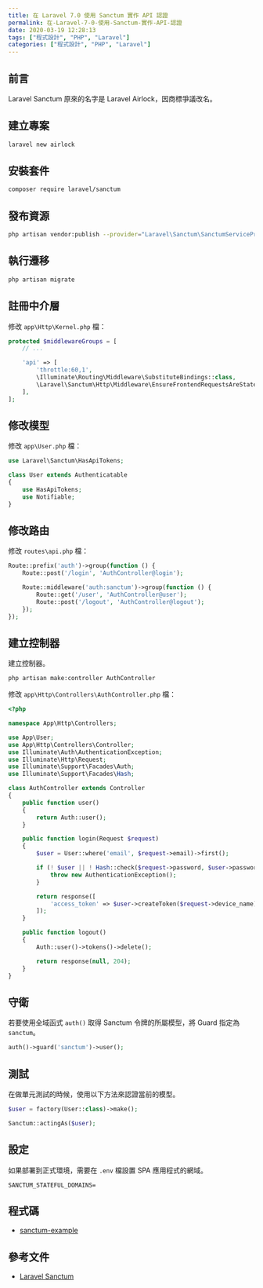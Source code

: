```yaml
---
title: 在 Laravel 7.0 使用 Sanctum 實作 API 認證
permalink: 在-Laravel-7-0-使用-Sanctum-實作-API-認證
date: 2020-03-19 12:28:13
tags: ["程式設計", "PHP", "Laravel"]
categories: ["程式設計", "PHP", "Laravel"]
---
```


## 前言

Laravel Sanctum 原來的名字是 Laravel Airlock，因商標爭議改名。

## 建立專案

```BASH
laravel new airlock
```

## 安裝套件

```BASH
composer require laravel/sanctum
```

## 發布資源

```BASH
php artisan vendor:publish --provider="Laravel\Sanctum\SanctumServiceProvider"
```

## 執行遷移

```BASH
php artisan migrate
```

## 註冊中介層

修改 `app\Http\Kernel.php` 檔：

```PHP
protected $middlewareGroups = [
    // ...

    'api' => [
        'throttle:60,1',
        \Illuminate\Routing\Middleware\SubstituteBindings::class,
        \Laravel\Sanctum\Http\Middleware\EnsureFrontendRequestsAreStateful::class,
    ],
];
```

## 修改模型

修改 `app\User.php` 檔：

```PHP
use Laravel\Sanctum\HasApiTokens;

class User extends Authenticatable
{
    use HasApiTokens;
    use Notifiable;
}
```

## 修改路由

修改 `routes\api.php` 檔：

```PHP
Route::prefix('auth')->group(function () {
    Route::post('/login', 'AuthController@login');

    Route::middleware('auth:sanctum')->group(function () {
        Route::get('/user', 'AuthController@user');
        Route::post('/logout', 'AuthController@logout');
    });
});
```

## 建立控制器

建立控制器。

```BASH
php artisan make:controller AuthController
```

修改 `app\Http\Controllers\AuthController.php` 檔：

```PHP
<?php

namespace App\Http\Controllers;

use App\User;
use App\Http\Controllers\Controller;
use Illuminate\Auth\AuthenticationException;
use Illuminate\Http\Request;
use Illuminate\Support\Facades\Auth;
use Illuminate\Support\Facades\Hash;

class AuthController extends Controller
{
    public function user()
    {
        return Auth::user();
    }

    public function login(Request $request)
    {
        $user = User::where('email', $request->email)->first();

        if (! $user || ! Hash::check($request->password, $user->password)) {
            throw new AuthenticationException();
        }

        return response([
            'access_token' => $user->createToken($request->device_name)->plainTextToken,
        ]);
    }

    public function logout()
    {
        Auth::user()->tokens()->delete();

        return response(null, 204);
    }
}
```

## 守衛

若要使用全域函式 `auth()` 取得 Sanctum 令牌的所屬模型，將 Guard 指定為 `sanctum`。

```PHP
auth()->guard('sanctum')->user();
```

## 測試

在做單元測試的時候，使用以下方法來認證當前的模型。

```PHP
$user = factory(User::class)->make();

Sanctum::actingAs($user);
```

## 設定

如果部署到正式環境，需要在 `.env` 檔設置 SPA 應用程式的網域。

```ENV
SANCTUM_STATEFUL_DOMAINS=
```

## 程式碼

- [sanctum-example](https://github.com/memochou1993/sanctum-example)

## 參考文件

- [Laravel Sanctum](https://laravel.com/docs/master/sanctum)
